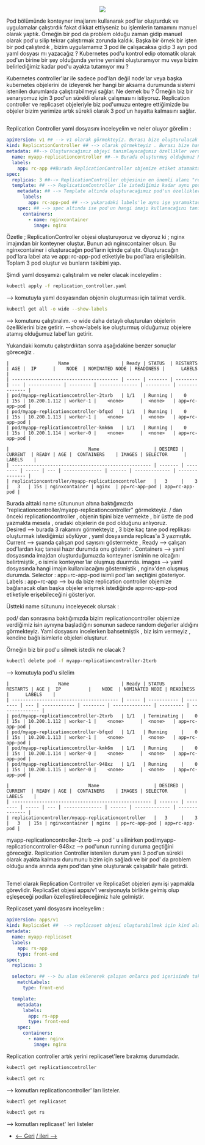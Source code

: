 
<p align="center">
  <img src="https://user-images.githubusercontent.com/55376595/133267785-c3f76dc4-bf27-489c-99d0-6d610d84d692.jpg"/>
</p>

Pod bölümünde konteyner imajlarını kullanarak pod'lar oluşturduk ve uygulamalar çalıştırdık  fakat dikkat ettiyseniz bu işlemlerin tamamını manuel olarak yaptık. Örneğin bir pod da problem olduğu zaman gidip manuel olarak pod'u silip tekrar çalıştırmak zorunda kaldık. Başka bir örnek bir işten bir pod çalıştırdık , bizim uygulamamız 3 pod ile çalışacaksa gidip 3 ayrı pod yaml dosyası mı yazacağız ? Kubernetes pod'u kontrol edip otomatik olarak pod'un birine bir şey olduğunda yerine yenisini oluşturamıyor mu veya bizim belirlediğimiz kadar pod'u ayakta tutamıyor mu ? 

Kubernetes controller'lar ile sadece pod'ları değil node'lar veya başka kubernetes objelerini de izleyerek her hangi bir aksama durumunda sistemi istenilen durumlarda çalıştırabilmeyi sağlar. Ne demek bu ? Örneğin biz bir senaryomuz için 3 pod'un sürekli olarak çalışmasını istiyoruz. Replication controller ve replicaset objeleriyle biz pod'umuzu entegre ettiğimizde bu objeler bizim yerimize artık sürekli olarak 3 pod'un hayatta kalmasını sağlar.

##
Replication Controller yaml dosyasını inceleyelim ve neler oluyor görelim : 

```yaml
apiVersion: v1 ## --> v1 olarak görmekteyiz. Burası bize oluşturulacak olan objenin hangi kubernetes versiyonunda geldiğini gösteriyordu. 
kind: ReplicationController ## --> olarak görmekteyiz . Burası bize hangi tipte objenin oluşturulacağını gösteriyordu. 
metadata: ##--> Oluşturacağımız objeyi tanımlayacağımız özellikler verdiğimiz bölüm.
  name: myapp-replicationcontroller ##--> Burada oluşturmuş olduğumuz ReplicationController objemizin isminin ne olacağını belirtmekteyiz.
  labels:
    app: rc-app ##Burada ReplicationController objemize etiket atamaktayız, bunu label and selector dosyasında daha detaylı anlayacağız fakat kısaca kubernetes içinde bir obje "myapp-replicationcontroller" ReplicationController objesini aradığında app:rc-app olarak da filtreleme yapabilmesini sağlar.
spec:
  replicas: 3 ##--> ReplicationController objesinin en önemli alanı "replicas" alanıdır. Burada ReplicationController'in kaç pod oluşturacağının ve takip edeceğinin sayısını     vermekteyiz.
  template: ## --> ReplicationController ile istediğimiz kadar aynı pod'un kopyasından oluşturuyoruz fakat burda pod oluştururken farklılıklar var. Pod bölümünde pod'a ait özellikler vermiştik  apiVersion , kind gibi. Bu iki özelliği vermiyoruz , ReplicationController template altında otomatik olarak bu özellikleri alıyor ve pod oluşturuyor.
    metadata: ## --> Template altında oluşturacağımız pod'un özelliklerini gördiğimiz alan . Burada name özelliğini vermiyoruz , ReplicationController kendi ismine bağlı olarak random devam eden isimlerle podları oluşturuyor. 
      labels:
        app: rc-app-pod ## --> yukarıdaki labels'le aynı işe yaramaktadır. Burada Oluşturulacak olan pod'lara kubernetes üzerindeki başka objelerin eklemiş olduğumuz ek etiketler sayesinde kolayca erişebilmesini sağlıyoruz. 
    spec: ## --> spec altında ise pod'un hangi imajı kullanacağını tanımlıyoruz. İleride göreceğimiz komponentler sayesinde sadece imaj tanımlanmadığını göreceğiz fakat şimdinin konusu değil. 
      containers:
        - name: nginxcontainer
          image: nginx
```

Özetle ; ReplicationController objesi oluşturuyoruz ve diyoruz ki ; 
        nginx imajından bir konteyner oluştur. Bunun adı  nginxcontainer olsun. Bu nginxcontainer i oluşturacağın pod'ların içinde çalıştır. Oluşturacağın pod'lara label ata ve app: rc-app-pod etiketiyle bu pod'lara erişilebilsin.  Toplam 3 pod oluştur ve bunların takibini yap. 
		
Şimdi yaml dosyamızı çalıştıralım ve neler olacak inceleyelim : 

```bash
kubectl apply -f replication_controller.yaml
```
--> komutuyla yaml dosyasından objenin oluşturması için talimat verdik. 

```bash
kubectl get all -o wide --show-labels
```
--> komutunu çalıştıralım. -o wide daha detaylı oluşturulan objelerin özelliklerini bize getirir. --show-labels ise oluşturmuş olduğumuz objelere atamış olduğumuz label'ları getirir.

Yukarıdaki komutu çalıştırdıktan sonra aşağıdakine benzer sonuçlar göreceğiz . 


    |                  Name                   | Ready | STATUS  | RESTARTS | AGE | 	IP      |    NODE  | NOMINATED NODE | READINESS	|      LABELS    |
    | --------------------------------------- | ----- | ------- | -------- | --- | ------------ | -------- | -------------- | --------- | -------------- |
    | pod/myapp-replicationcontroller-2txrb   | 1/1   | Running |    0     | 15s | 10.200.1.112 | worker-1 |    <none>      |  <none>   | app=rc-app-pod |
    | pod/myapp-replicationcontroller-bfqxd   | 1/1   | Running |    0     | 15s | 10.200.1.113 | worker-1 |    <none>      |  <none>   | app=rc-app-pod |
    | pod/myapp-replicationcontroller-kmk6m   | 1/1   | Running |    0     | 15s | 10.200.1.114 | worker-0 |    <none>      |  <none>   | app=rc-app-pod |
    
    |                             Name                    | DESIRED | CURRENT  | READY | AGE | 	CONTAINERS    | IMAGES | SELECTOR      |      LABELS    |
    | --------------------------------------------------- | ------- | -------- | ----- | --- | -------------- | ------ | ------------- | -------------- |
    | replicationcontroller/myapp-replicationcontroller   |   3     |    3     |   3   | 15s | nginxcontainer | nginx  | pp=rc-app-pod | app=rc-app-pod |

Burada alttaki name sütununun altına baktığımızda "replicationcontroller/myapp-replicationcontroller" görmekteyiz. / dan önceki replicationcontroller , objenin tipini bize vermekte , bir üstte de pod yazmakta mesela , oradaki objelerin de pod olduğunu anlıyoruz.   
Desired --> burada 3 rakamını görmekteyiz , 3 bize kaç tane pod replikası oluşturmak istediğimizi söylüyor , yaml dosyasında replicas'a 3 yazmıştık. 
Current --> şuanda çalışan pod sayısını göstermekte ,
Ready --> çalışan pod'lardan kaç tanesi hazır durumda onu gösterir . 
Containers --> yaml dosyasında imajdan oluşturduğumuzda konteyner isminin ne olcağını belirtmiştik , o isimle konteyner'lar oluşmuş duurmda.
images --> yaml dosyasında hangi imajın kullanılacağını göstermiştik , nginx'den oluşmuş durumda.
Selector : app=rc-app-pod isimli pod'ları seçtiğini gösteriyor.
Labels : app=rc-app --> bu da bize replication controller objemize bağlanacak olan başka objeler erişmek istediğinde app=rc-app-pod etiketiyle erişebileceğini gösteriyor.

Üstteki name sütununu inceleyecek olursak : 

pod/ dan sonrasına baktığımızda bizim replicationcontroller objemize verdiğimiz isin aynıyna başladığını sonunun sadece random değerler aldığını görmekteyiz. Yaml dosyasını incelerken bahsetmiştik , biz isim vermeyiz , kendine bağlı isimlerle objeleri oluşturur.

Örneğin biz bir pod'u silmek istedik ne olacak ? 

```bash
kubectl delete pod -f myapp-replicationcontroller-2txrb 
```
--> komutuyla pod'u silelim 



    |                  Name                   | Ready | STATUS      | RESTARTS | AGE | 	IP          |    NODE  | NOMINATED NODE | READINESS |      LABELS    |
    | --------------------------------------- | ----- | ----------- | -------- | --- | ------------ | -------- | -------------- | --------- | -------------- |
    | pod/myapp-replicationcontroller-2txrb   | 1/1   | Terminating |    0     | 15s | 10.200.1.112 | worker-1 |    <none>      |  <none>   | app=rc-app-pod |
    | pod/myapp-replicationcontroller-bfqxd   | 1/1   | Running     |    0     | 15s | 10.200.1.113 | worker-1 |    <none>      |  <none>   | app=rc-app-pod |
    | pod/myapp-replicationcontroller-kmk6m   | 1/1   | Running     |    0     | 15s | 10.200.1.114 | worker-0 |    <none>      |  <none>   | app=rc-app-pod |
    | pod/myapp-replicationcontroller-948xz   | 1/1   | Running     |    0     | 15s | 10.200.1.115 | worker-0 |    <none>      |  <none>   | app=rc-app-pod |
    
    |                             Name                    | DESIRED | CURRENT  | READY | AGE | 	CONTAINERS    | IMAGES | SELECTOR      |      LABELS    |
    | --------------------------------------------------- | ------- | -------- | ----- | --- | -------------- | ------ | ------------- | -------------- |
    | replicationcontroller/myapp-replicationcontroller   |   3     |    3     |   3   | 15s | nginxcontainer | nginx  | pp=rc-app-pod | app=rc-app-pod |


myapp-replicationcontroller-2txrb --> pod ' u silinirken  pod/myapp-replicationcontroller-948xz --> pod'unun running duruma geçtiğini göreceğiz.  Replication Controller istenilen durum yani 3 pod'un sürekli olarak ayakta kalması durumunu bizim için sağladı ve bir pod' da problem olduğu anda anında aynı pod'dan yine oluşturarak çalışabilir hale getirdi.

##

Temel olarak Replication Controller ve ReplicaSet objeleri aynı işi yapmakla görevlidir. ReplicaSet objesi apps/v1 versiyonuyla birlikte gelmiş olup eşleşeceği podları özelleştirebileceğimiz hale gelmiştir. 

Replicaset.yaml dosyasını inceleyelim : 

```yaml
apiVersion: apps/v1
kind: ReplicaSet ##  --> replicaset objesi oluşturabilmek için kind alanında bu şekilde yazmak gerekmektedir.
metadata:
  name: myapp-replicaset
  labels:
    app: rs-app
    type: front-end
spec:
  replicas: 3

  selector: ## --> bu alan eklenerek çalışan onlarca pod içerisinde takip edeceği pod'ları daha çok detaylandırarak sağlıklı çalışabilmesini sağlar. Örneğin type: front-end tipinde başka pod'lar da olabilir , biz matchLabels kısmına örneğin  app: maximo ' da dediğimizde hem front-end hem de app: maximo olan uygulamayı takip ediyor hale gelecektir. 
    matchLabels:
      type: front-end

  template:
    metadata:
      labels:
        app: rs-app
        type: front-end
    spec:
      containers:
        - name: nginx
          image: nginx

```

Replication controller artık yerini replicaset'lere bırakmış durumdadır.

```bash
kubectl get replicationcontroller
```

```bash
kubectl get rc
```
--> komutları replicationcontroller' ları listeler.

```bash
kubectl get replicaset
```

```bash
kubectl get rs 
```

--> komutları replicaset' leri listeler

* [<-- Geri](https://github.com/softwareoneturkey/swo-k8s-tepmlates/tree/main/Pod) [/ ileri -->  ](https://github.com/softwareoneturkey/swo-k8s-tepmlates/tree/main/Deployment) 